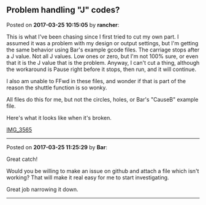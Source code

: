 ## Problem handling "J" codes?
Posted on **2017-03-25 10:15:05** by **rancher**:

This is what I've been chasing since I first tried to cut my own part.  I assumed it was a problem with my design or output settings, but I'm getting the same behavior using Bar's example gcode files.  The carriage stops after a J value.  Not all J values.  Low ones or zero, but I'm not 100% sure, or even that it is the J value that is the problem.  Anyway, I can't cut a thing, although the workaround is Pause right before it stops, then run, and it will continue.  

 

I also am unable to FFwd in these files, and wonder if that is part of the reason the shuttle function is so wonky.



All files do this for me, but not the circles, holes, or Bar's "CauseB" example file.



Here's what it looks like when it's broken.

 [IMG_3565](../../images/4L/UN/4LUN_img_3565.jpg.jpg)

---

Posted on **2017-03-25 11:25:29** by **Bar**:

Great catch!



Would you be willing to make an issue on github and attach a file which isn't working? That will make it real easy for me to start investigating. 



Great job narrowing it down.

---

